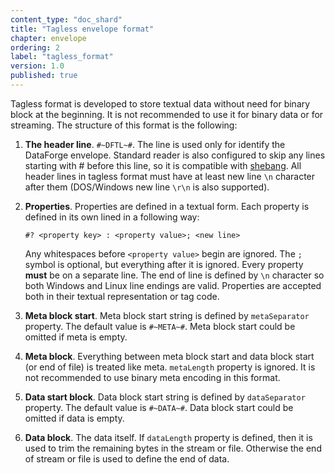 ```yaml
---
content_type: "doc_shard"
title: "Tagless envelope format"
chapter: envelope
ordering: 2
label: "tagless_format"
version: 1.0
published: true
---
```

Tagless format is developed to store textual data without need for binary block at the beginning. It is not recommended to use it for binary data or for streaming. The structure of this format is the following:


1. **The header line**. `#~DFTL~#`. The line is used only for identify the DataForge envelope. Standard reader is also configured to skip any lines starting with # before this line, so it is compatible with [shebang](https://en.wikipedia.org/wiki/Shebang_(Unix)). All header lines in tagless format must have at least new line `\n` character after them (DOS/Windows new line `\r\n` is also supported).

2. **Properties**. Properties are defined in a textual form. Each property is defined in its own lined in a following way:

    ```#? <property key> : <property value>; <new line>```

    Any whitespaces before `<property value>` begin are ignored. The `;` symbol is optional, but everything after it is ignored. Every property **must** be on a separate line. The end of line is defined by `\n` character so both Windows and Linux line endings are valid.
    Properties are accepted both in their textual representation or tag code.

3. **Meta block start**. Meta block start string is defined by `metaSeparator` property. The default value is `#~META~#`. Meta block start could be omitted if meta is empty.
4. **Meta block**. Everything between meta block start and data block start (or end of file) is treated like meta. `metaLength` property is ignored. It is not recommended to use binary meta encoding in this format.
5. **Data start block**. Data block start string is defined by `dataSeparator` property. The default value is `#~DATA~#`. Data block start could be omitted if data is empty.
6. **Data block**. The data itself. If `dataLength` property is defined, then it is used to trim the remaining bytes in the stream or file. Otherwise the end of stream or file is used to define the end of data.